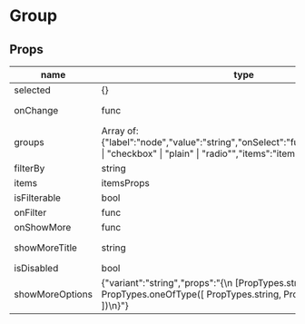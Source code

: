 # Group

## Props

|name|type|default|description|
|----|----|-------|-----------|
|selected|{}|{}||
|onChange|func|() => undefined||
|groups|Array of: {"label":"node","value":"string","onSelect":"func","type":"\"button\" &#124; \"checkbox\" &#124; \"plain\" &#124; \"radio\"","items":"itemsProps"}|[]||
|filterBy|string|''||
|items|itemsProps|||
|isFilterable|bool|false||
|onFilter|func|||
|onShowMore|func|||
|showMoreTitle|string|'Show more'||
|isDisabled|bool|false||
|showMoreOptions|{"variant":"string","props":"{\n    [PropTypes.string]: PropTypes.oneOfType([ PropTypes.string, PropTypes.number ])\n}"}|||



